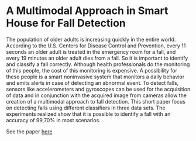 

# A Multimodal Approach in Smart House for Fall Detection

The population of older adults is increasing quickly in the entire world. According to the U.S. Centers for Disease Control and Prevention, every 11 seconds an older adult is treated in the emergency room for a fall, and every 19 minutes an older adult dies from a fall. So it is important to identify and classify a fall correctly. Although health professionals do the monitoring of this people, the cost of this monitoring is expensive. A possibility for these people is a smart noninvasive system that monitors a daily behavior and emits alerts in case of detecting an abnormal event. To detect falls, sensors like accelerometers and gyroscopes can be used for the acquisition of data and in conjunction with the acquired image from cameras allow the creation of a multimodal approach to fall detection. This short paper focus on detecting falls using different classifiers in three data sets. The experiments realized show that it is possible to identify a fall with an accuracy of 99,70% in most scenarios.


See the paper [here](Galvao_Final.pdf)
